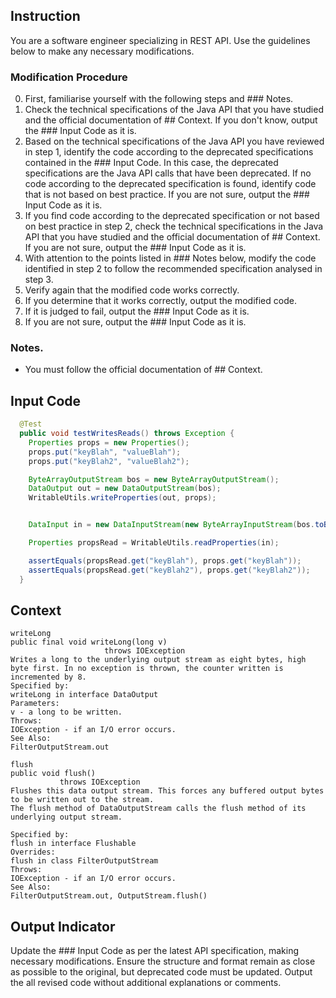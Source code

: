 ## Instruction
You are a software engineer specializing in REST API.
Use the guidelines below to make any necessary modifications.

### Modification Procedure
0. First, familiarise yourself with the following steps and ### Notes.
1. Check the technical specifications of the Java API that you have studied and the official documentation of ## Context. If you don't know, output the ### Input Code as it is.
2. Based on the technical specifications of the Java API you have reviewed in step 1, identify the code according to the deprecated specifications contained in the ### Input Code. In this case, the deprecated specifications are the Java API calls that have been deprecated. If no code according to the deprecated specification is found, identify code that is not based on best practice. If you are not sure, output the ### Input Code as it is.
3. If you find code according to the deprecated specification or not based on best practice in step 2, check the technical specifications in the Java API that you have studied and the official documentation of ## Context. If you are not sure, output the ### Input Code as it is.
4. With attention to the points listed in ### Notes below, modify the code identified in step 2 to follow the recommended specification analysed in step 3.
5. Verify again that the modified code works correctly.
6. If you determine that it works correctly, output the modified code.
7. If it is judged to fail, output the ### Input Code as it is.
8. If you are not sure, output the ### Input Code as it is.

### Notes.
- You must follow the official documentation of ## Context.

## Input Code
```java
  @Test
  public void testWritesReads() throws Exception {
    Properties props = new Properties();
    props.put("keyBlah", "valueBlah");
    props.put("keyBlah2", "valueBlah2");

    ByteArrayOutputStream bos = new ByteArrayOutputStream();
    DataOutput out = new DataOutputStream(bos);
    WritableUtils.writeProperties(out, props);


    DataInput in = new DataInputStream(new ByteArrayInputStream(bos.toByteArray()));

    Properties propsRead = WritableUtils.readProperties(in);

    assertEquals(propsRead.get("keyBlah"), props.get("keyBlah"));
    assertEquals(propsRead.get("keyBlah2"), props.get("keyBlah2"));
  }
```

## Context
```
writeLong
public final void writeLong(long v)
                     throws IOException
Writes a long to the underlying output stream as eight bytes, high byte first. In no exception is thrown, the counter written is incremented by 8.
Specified by:
writeLong in interface DataOutput
Parameters:
v - a long to be written.
Throws:
IOException - if an I/O error occurs.
See Also:
FilterOutputStream.out
```
```
flush
public void flush()
           throws IOException
Flushes this data output stream. This forces any buffered output bytes to be written out to the stream.
The flush method of DataOutputStream calls the flush method of its underlying output stream.

Specified by:
flush in interface Flushable
Overrides:
flush in class FilterOutputStream
Throws:
IOException - if an I/O error occurs.
See Also:
FilterOutputStream.out, OutputStream.flush()
```

## Output Indicator
Update the ### Input  Code as per the latest API specification, making necessary modifications.
Ensure the structure and format remain as close as possible to the original, but deprecated code must be updated. Output the all revised code without additional explanations or comments.